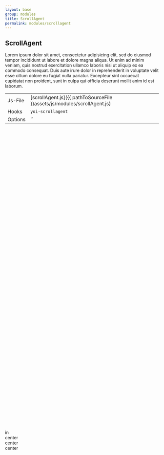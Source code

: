 ```yaml
---
layout: base
group: modules
title: ScrollAgent
permalink: modules/scrollagent
---
```


## ScrollAgent
Lorem ipsum dolor sit amet, consectetur adipisicing elit, sed do eiusmod tempor incididunt ut labore et dolore magna aliqua. Ut enim ad minim veniam, quis nostrud exercitation ullamco laboris nisi ut aliquip ex ea commodo consequat. Duis aute irure dolor in reprehenderit in voluptate velit esse cillum dolore eu fugiat nulla pariatur. Excepteur sint occaecat cupidatat non proident, sunt in culpa qui officia deserunt mollit anim id est laborum.

|         |                                                                          |
| -       | -                                                                        |
| Js-File | [scrollAgent.js]({{ pathToSourceFile }}assets/js/modules/scrollAgent.js) |
| Hooks   | `yoi-scrollagent`                                                        |
| Options | ``                                                                       |

<div style="margin: 1000px 0;">
    <div class="p-4 bg-green-15 b-0 br tc-green-24 fw-bold m-b-2 h-10" yoi-scrollfx="in:fade-in; speed:slow;">in</div>
    <div class="p-4 bg-green-15 b-0 br tc-green-24 fw-bold m-b-2 h-10" yoi-scrollfx="center:flip-in-y; speed:slow;">center</div>
    <div class="p-4 bg-green-15 b-0 br tc-green-24 fw-bold m-b-2 h-10" yoi-scrollfx="center:slide-in-left; speed:slow;">center</div>
    <div class="p-4 bg-green-15 b-0 br tc-green-24 fw-bold m-b-2 h-10" yoi-scrollfx="center:slide-in-right; speed:slow;">center</div>
</div>